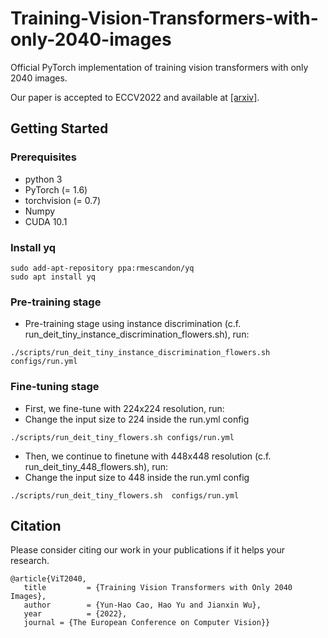 # Training-Vision-Transformers-with-only-2040-images
Official PyTorch implementation of training vision transformers with only 2040 images. 

Our paper is accepted to ECCV2022 and available at [[arxiv]](https://arxiv.org/abs/2201.10728).  
## Getting Started

### Prerequisites
* python 3
* PyTorch (= 1.6)
* torchvision (= 0.7)
* Numpy
* CUDA 10.1

### Install yq
```
sudo add-apt-repository ppa:rmescandon/yq 
sudo apt install yq
```

### Pre-training stage
- Pre-training stage using instance discrimination (c.f. run_deit_tiny_instance_discrimination_flowers.sh), run:
```
./scripts/run_deit_tiny_instance_discrimination_flowers.sh configs/run.yml
```

### Fine-tuning stage

- First, we fine-tune with 224x224 resolution, run:
- Change the input size to 224 inside the run.yml config
```
./scripts/run_deit_tiny_flowers.sh configs/run.yml
```

- Then, we continue to finetune with 448x448 resolution (c.f. run_deit_tiny_448_flowers.sh), run:
- Change the input size to 448 inside the run.yml config
```
./scripts/run_deit_tiny_flowers.sh  configs/run.yml
```

## Citation
Please consider citing our work in your publications if it helps your research.
```
@article{ViT2040,
   title         = {Training Vision Transformers with Only 2040 Images},
   author        = {Yun-Hao Cao, Hao Yu and Jianxin Wu},
   year          = {2022},
   journal = {The European Conference on Computer Vision}}
```
